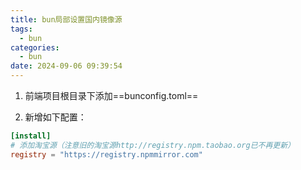 ```yaml
---
title: bun局部设置国内镜像源
tags:
  - bun
categories:
  - bun
date: 2024-09-06 09:39:54
---
```


1. 前端项目根目录下添加==bunconfig.toml==

2. 新增如下配置：

```toml
[install]
# 添加淘宝源（注意旧的淘宝源http://registry.npm.taobao.org已不再更新）
registry = "https://registry.npmmirror.com"
```

